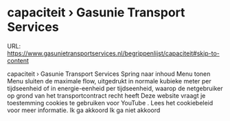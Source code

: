 # capaciteit › Gasunie Transport Services

URL: https://www.gasunietransportservices.nl/begrippenlijst/capaciteit#skip-to-content

capaciteit › Gasunie Transport Services
Spring naar inhoud
Menu tonen
Menu sluiten
de maximale flow, uitgedrukt in normale kubieke meter per tijdseenheid of in energie-eenheid per tijdseenheid, waarop de
netgebruiker
op grond van het
transportcontract
recht heeft
Deze website vraagt je toestemming cookies te gebruiken voor
YouTube
. Lees het
cookiebeleid
voor meer informatie.
Ik ga akkoord
Ik ga niet akkoord